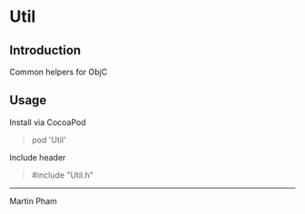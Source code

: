 Util
==================

Introduction
------------

Common helpers for ObjC

Usage
-----

Install via CocoaPod

> pod 'Util'

Include header

> #include "Util.h"

------------

Martin Pham
